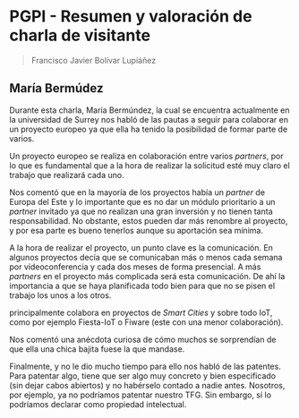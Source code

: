 # PGPI - Resumen y valoración de charla de visitante

> Francisco Javier Bolívar Lupiáñez

## María Bermúdez

Durante esta charla, María Bermúndez, la cual se encuentra actualmente en la universidad de Surrey nos habló de las pautas a seguir para colaborar en un proyecto europeo ya que ella ha tenido la posibilidad de formar parte de varios.

Un proyecto europeo se realiza en colaboración entre varios *partners*, por lo que es fundamental que a la hora de realizar la solicitud esté muy claro el trabajo que realizará cada uno.

Nos comentó que en la mayoría de los proyectos había un *partner* de Europa del Este y lo importante que es no dar un módulo prioritario a un *partner* invitado ya que no realizan una gran inversión y no tienen tanta responsabilidad. No obstante, estos pueden dar más renombre al proyecto, y por esa parte es bueno tenerlos aunque su aportación sea mínima.

A la hora de realizar el proyecto, un punto clave es la comunicación. En algunos proyectos decía que se comunicaban más o menos cada semana por videoconferencia y cada dos meses de forma presencial. A más *partners* en el proyecto más complicada será esta comunicación. De ahí la importancia a que se haya planificada todo bien para que no se pisen el trabajo los unos a los otros.

principalmente colabora en proyectos de *Smart Cities* y sobre todo IoT, como por ejemplo Fiesta-IoT o Fiware (este con una menor colaboración).

Nos comentó una anécdota curiosa de cómo muchos se sorprendían de que ella una chica bajita fuese la que mandase.

Finalmente, y no le dio mucho tiempo para ello nos habló de las patentes. Para patentar algo, tiene que ser algo muy concreto y bien especificado (sin dejar cabos abiertos) y no habérselo contado a nadie antes. Nosotros, por ejemplo, ya no podríamos patentar nuestro TFG. Sin embargo, sí lo podríamos declarar como propiedad intelectual.
